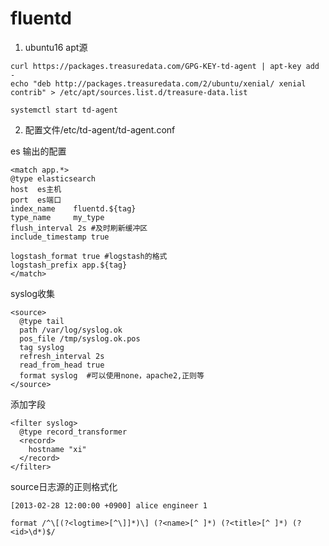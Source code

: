 # fluentd

1. ubuntu16 apt源

```
curl https://packages.treasuredata.com/GPG-KEY-td-agent | apt-key add -
echo "deb http://packages.treasuredata.com/2/ubuntu/xenial/ xenial contrib" > /etc/apt/sources.list.d/treasure-data.list

systemctl start td-agent
```

2. 配置文件/etc/td-agent/td-agent.conf

es 输出的配置

```
<match app.*>
@type elasticsearch
host  es主机
port  es端口
index_name    fluentd.${tag}
type_name     my_type
flush_interval 2s #及时刷新缓冲区
include_timestamp true

logstash_format true #logstash的格式
logstash_prefix app.${tag}
</match>

``` 


syslog收集

```
<source>
  @type tail
  path /var/log/syslog.ok
  pos_file /tmp/syslog.ok.pos
  tag syslog
  refresh_interval 2s
  read_from_head true
  format syslog  #可以使用none，apache2,正则等
</source>
```

添加字段

```
<filter syslog>
  @type record_transformer
  <record>
    hostname "xi"
  </record>
</filter> 

```


source日志源的正则格式化

```
[2013-02-28 12:00:00 +0900] alice engineer 1

format /^\[(?<logtime>[^\]]*)\] (?<name>[^ ]*) (?<title>[^ ]*) (?<id>\d*)$/
```
